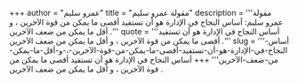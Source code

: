 +++
author = "عمرو سليم"
title = "مقولة عمرو سليم"
description = '''مقولة عمرو سليم: أساس النجاح في الإدارة هو أن تستفيد أقصى ما يمكن من قوة الآخرين ، و أقل ما يمكن من ضعف الآخرين .'''
quote = '''أساس النجاح في الإدارة هو أن تستفيد أقصى ما يمكن من قوة الآخرين ، و أقل ما يمكن من ضعف الآخرين .'''
slug = '''أساس-النجاح-في-الإدارة-هو-أن-تستفيد-أقصى-ما-يمكن-من-قوة-الآخرين-،-و-أقل-ما-يمكن-من-ضعف-الآخرين'''
+++
أساس النجاح في الإدارة هو أن تستفيد أقصى ما يمكن من قوة الآخرين ، و أقل ما يمكن من ضعف الآخرين .
